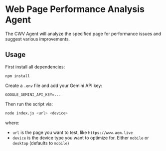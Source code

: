 # Web Page Performance Analysis Agent

The CWV Agent will analyze the specified page for performance issues and suggest various improvements.

## Usage

First install all dependencies:
```sh
npm install
```

Create a `.env` file and add your Gemini API key:
```
GOOGLE_GEMINI_API_KEY=...
```

Then run the script via:
```sh
node index.js <url> <device>
```

where:
- `url` is the page you want to test, like `https://www.aem.live`
- `device` is the device type you want to optimize for. Either `mobile` or `desktop` (defaults to `mobile`)